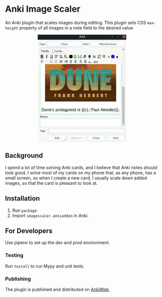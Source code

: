 # Anki Image Scaler

An Anki plugin that scales images during editing. This plugin sets CSS
`max-height` property of all images in a note field to the desired value.

<p align="center">
  <img src="images/dune-scale.gif" height="350px"/>
</p>

## Background

I spend a lot of time solving Anki cards, and I believe that Anki notes should
look good. I solve most of my cards on my phone that, as any phone, has a small
screen, so when I create a new card, I usually scale down added images, so that
the card is pleasant to look at.

## Installation

1. Run `package`.
2. Import `imagescaler.ankiaddon` in Anki.

## For Developers

Use pipenv to set up the dev and prod environment.

### Testing

Run `testall` to run Mypy and unit tests.

### Publishing

The plugin is published and distributed on
[AnkiWeb](https://ankiweb.net/shared/info/1312865748).
